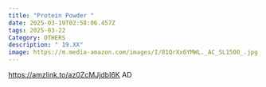 ```yaml
---
title: "Protein Powder "
date: 2025-03-19T02:58:06.457Z
tags: 2025-03-22
Category: OTHERS
description: " 19.XX"
image: https://m.media-amazon.com/images/I/81QrXx6YMWL._AC_SL1500_.jpg
---
```

https://amzlink.to/az0ZcMJjdbI6K   AD